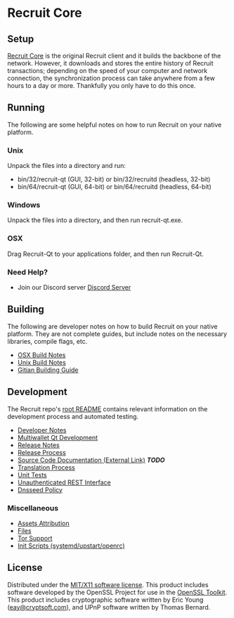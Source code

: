Recruit Core
=====================

Setup
---------------------
[Recruit Core](http://recruit-coin.io/) is the original Recruit client and it builds the backbone of the network. However, it downloads and stores the entire history of Recruit transactions; depending on the speed of your computer and network connection, the synchronization process can take anywhere from a few hours to a day or more. Thankfully you only have to do this once.

Running
---------------------
The following are some helpful notes on how to run Recruit on your native platform.

### Unix

Unpack the files into a directory and run:

- bin/32/recruit-qt (GUI, 32-bit) or bin/32/recruitd (headless, 32-bit)
- bin/64/recruit-qt (GUI, 64-bit) or bin/64/recruitd (headless, 64-bit)

### Windows

Unpack the files into a directory, and then run recruit-qt.exe.

### OSX

Drag Recruit-Qt to your applications folder, and then run Recruit-Qt.

### Need Help?

* Join our Discord server [Discord Server](https://discord.gg/g8h7Yf)

Building
---------------------
The following are developer notes on how to build Recruit on your native platform. They are not complete guides, but include notes on the necessary libraries, compile flags, etc.

- [OSX Build Notes](build-osx.md)
- [Unix Build Notes](build-unix.md)
- [Gitian Building Guide](gitian-building.md)

Development
---------------------
The Recruit repo's [root README](https://github.com/recruit/recruit/blob/master/README.md) contains relevant information on the development process and automated testing.

- [Developer Notes](developer-notes.md)
- [Multiwallet Qt Development](multiwallet-qt.md)
- [Release Notes](release-notes.md)
- [Release Process](release-process.md)
- [Source Code Documentation (External Link)](https://dev.visucore.com/bitcoin/doxygen/) ***TODO***
- [Translation Process](translation_process.md)
- [Unit Tests](unit-tests.md)
- [Unauthenticated REST Interface](REST-interface.md)
- [Dnsseed Policy](dnsseed-policy.md)

### Miscellaneous
- [Assets Attribution](assets-attribution.md)
- [Files](files.md)
- [Tor Support](tor.md)
- [Init Scripts (systemd/upstart/openrc)](init.md)

License
---------------------
Distributed under the [MIT/X11 software license](http://www.opensource.org/licenses/mit-license.php).
This product includes software developed by the OpenSSL Project for use in the [OpenSSL Toolkit](https://www.openssl.org/). This product includes
cryptographic software written by Eric Young ([eay@cryptsoft.com](mailto:eay@cryptsoft.com)), and UPnP software written by Thomas Bernard.
